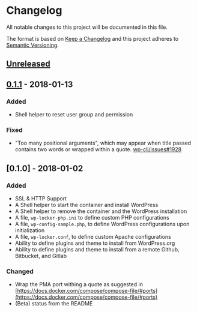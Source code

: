 # Changelog

All notable changes to this project will be documented in this file.

The format is based on [Keep a Changelog](http://keepachangelog.com/en/1.0.0/)
and this project adheres to [Semantic Versioning](http://semver.org/spec/v2.0.0.html).

## [Unreleased]

## [0.1.1] - 2018-01-13

### Added

- Shell helper to reset user group and permission

### Fixed

- "Too many positional arguments", which may appear when title passed contains two words or wrapped within a quote. [wp-cli/issues#1928](https://github.com/wp-cli/wp-cli/issues/1928)

## [0.1.0] - 2018-01-02

### Added

- SSL & HTTP Support
- A Shell helper to start the container and install WordPress
- A Shell helper to remove the container and the WordPress installation
- A file, `wp-locker-php.ini` to define custom PHP configurations
- A file, `wp-config-sample.php`, to define WordPress configurations upon initialization
- A file, `wp-locker.conf`, to define custom Apache configurations
- Ability to define plugins and theme to install from WordPress.org
- Ability to define plugins and theme to install from a remote Github, Bitbucket, and Gitlab

### Changed

- Wrap the PMA port withing a quote as suggested in [https://docs.docker.com/compose/compose-file/#ports](https://docs.docker.com/compose/compose-file/#ports)
- (Beta) status from the README

[Unreleased]: https://github.com/tfirdaus/wp-locker/compare/v0.1.1...HEAD
[0.1.1]: https://github.com/tfirdaus/wp-locker/compare/v0.1.0...v0.1.1
